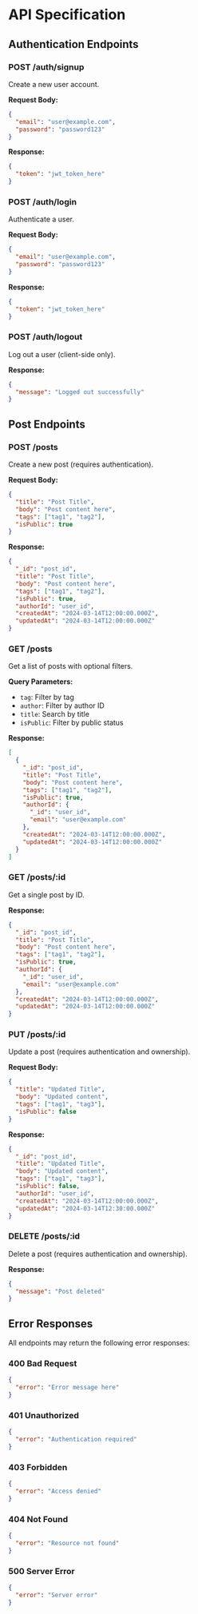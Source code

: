 # API Specification

## Authentication Endpoints

### POST /auth/signup
Create a new user account.

**Request Body:**
```json
{
  "email": "user@example.com",
  "password": "password123"
}
```

**Response:**
```json
{
  "token": "jwt_token_here"
}
```

### POST /auth/login
Authenticate a user.

**Request Body:**
```json
{
  "email": "user@example.com",
  "password": "password123"
}
```

**Response:**
```json
{
  "token": "jwt_token_here"
}
```

### POST /auth/logout
Log out a user (client-side only).

**Response:**
```json
{
  "message": "Logged out successfully"
}
```

## Post Endpoints

### POST /posts
Create a new post (requires authentication).

**Request Body:**
```json
{
  "title": "Post Title",
  "body": "Post content here",
  "tags": ["tag1", "tag2"],
  "isPublic": true
}
```

**Response:**
```json
{
  "_id": "post_id",
  "title": "Post Title",
  "body": "Post content here",
  "tags": ["tag1", "tag2"],
  "isPublic": true,
  "authorId": "user_id",
  "createdAt": "2024-03-14T12:00:00.000Z",
  "updatedAt": "2024-03-14T12:00:00.000Z"
}
```

### GET /posts
Get a list of posts with optional filters.

**Query Parameters:**
- `tag`: Filter by tag
- `author`: Filter by author ID
- `title`: Search by title
- `isPublic`: Filter by public status

**Response:**
```json
[
  {
    "_id": "post_id",
    "title": "Post Title",
    "body": "Post content here",
    "tags": ["tag1", "tag2"],
    "isPublic": true,
    "authorId": {
      "_id": "user_id",
      "email": "user@example.com"
    },
    "createdAt": "2024-03-14T12:00:00.000Z",
    "updatedAt": "2024-03-14T12:00:00.000Z"
  }
]
```

### GET /posts/:id
Get a single post by ID.

**Response:**
```json
{
  "_id": "post_id",
  "title": "Post Title",
  "body": "Post content here",
  "tags": ["tag1", "tag2"],
  "isPublic": true,
  "authorId": {
    "_id": "user_id",
    "email": "user@example.com"
  },
  "createdAt": "2024-03-14T12:00:00.000Z",
  "updatedAt": "2024-03-14T12:00:00.000Z"
}
```

### PUT /posts/:id
Update a post (requires authentication and ownership).

**Request Body:**
```json
{
  "title": "Updated Title",
  "body": "Updated content",
  "tags": ["tag1", "tag3"],
  "isPublic": false
}
```

**Response:**
```json
{
  "_id": "post_id",
  "title": "Updated Title",
  "body": "Updated content",
  "tags": ["tag1", "tag3"],
  "isPublic": false,
  "authorId": "user_id",
  "createdAt": "2024-03-14T12:00:00.000Z",
  "updatedAt": "2024-03-14T12:30:00.000Z"
}
```

### DELETE /posts/:id
Delete a post (requires authentication and ownership).

**Response:**
```json
{
  "message": "Post deleted"
}
```

## Error Responses

All endpoints may return the following error responses:

### 400 Bad Request
```json
{
  "error": "Error message here"
}
```

### 401 Unauthorized
```json
{
  "error": "Authentication required"
}
```

### 403 Forbidden
```json
{
  "error": "Access denied"
}
```

### 404 Not Found
```json
{
  "error": "Resource not found"
}
```

### 500 Server Error
```json
{
  "error": "Server error"
}
``` 